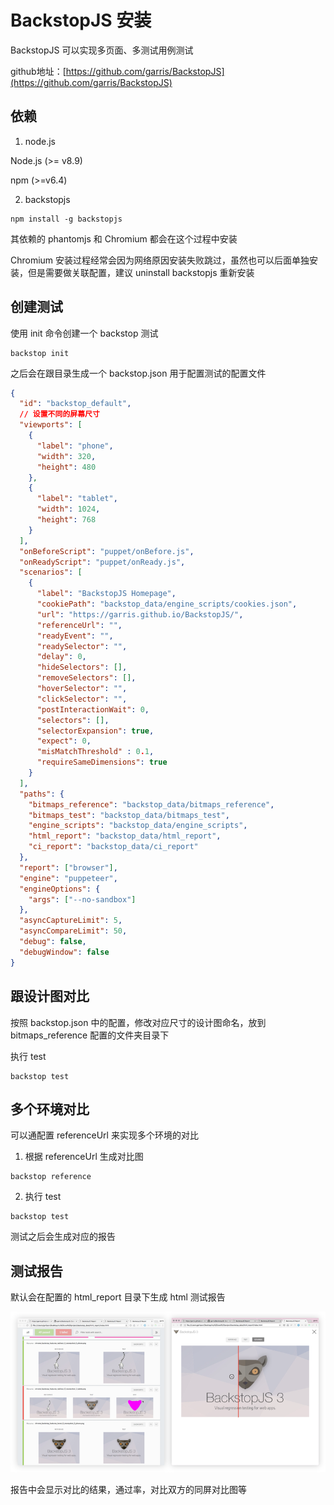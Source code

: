 # BackstopJS 安装

BackstopJS 可以实现多页面、多测试用例测试

github地址：[https://github.com/garris/BackstopJS](https://github.com/garris/BackstopJS)

## 依赖

1. node.js

Node.js (>= v8.9)

npm (>=v6.4)

2. backstopjs

```
npm install -g backstopjs
```

其依赖的 phantomjs 和 Chromium 都会在这个过程中安装

Chromium 安装过程经常会因为网络原因安装失败跳过，虽然也可以后面单独安装，但是需要做关联配置，建议 uninstall backstopjs 重新安装

## 创建测试

使用 init 命令创建一个 backstop 测试

```
backstop init
```

之后会在跟目录生成一个 backstop.json 用于配置测试的配置文件

```json
{
  "id": "backstop_default",
  // 设置不同的屏幕尺寸
  "viewports": [
    {
      "label": "phone",
      "width": 320,
      "height": 480
    },
    {
      "label": "tablet",
      "width": 1024,
      "height": 768
    }
  ],
  "onBeforeScript": "puppet/onBefore.js",
  "onReadyScript": "puppet/onReady.js",
  "scenarios": [
    {
      "label": "BackstopJS Homepage",
      "cookiePath": "backstop_data/engine_scripts/cookies.json",
      "url": "https://garris.github.io/BackstopJS/",
      "referenceUrl": "",
      "readyEvent": "",
      "readySelector": "",
      "delay": 0,
      "hideSelectors": [],
      "removeSelectors": [],
      "hoverSelector": "",
      "clickSelector": "",
      "postInteractionWait": 0,
      "selectors": [],
      "selectorExpansion": true,
      "expect": 0,
      "misMatchThreshold" : 0.1,
      "requireSameDimensions": true
    }
  ],
  "paths": {
    "bitmaps_reference": "backstop_data/bitmaps_reference",
    "bitmaps_test": "backstop_data/bitmaps_test",
    "engine_scripts": "backstop_data/engine_scripts",
    "html_report": "backstop_data/html_report",
    "ci_report": "backstop_data/ci_report"
  },
  "report": ["browser"],
  "engine": "puppeteer",
  "engineOptions": {
    "args": ["--no-sandbox"]
  },
  "asyncCaptureLimit": 5,
  "asyncCompareLimit": 50,
  "debug": false,
  "debugWindow": false
}

```

## 跟设计图对比

按照 backstop.json 中的配置，修改对应尺寸的设计图命名，放到 bitmaps_reference 配置的文件夹目录下

执行 test

```
backstop test
```

## 多个环境对比

可以通配置 referenceUrl 来实现多个环境的对比

1. 根据 referenceUrl 生成对比图

```
backstop reference
```

2. 执行 test

```
backstop test
```

测试之后会生成对应的报告

## 测试报告

默认会在配置的 html_report 目录下生成 html 测试报告

![图片描述](./backstopjs/01.png)

报告中会显示对比的结果，通过率，对比双方的同屏对比图等
